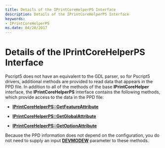 ```yaml
---
title: Details of the IPrintCoreHelperPS Interface
description: Details of the IPrintCoreHelperPS Interface
keywords:
- IPrintCoreHelperPS
ms.date: 04/20/2017
---
```


# Details of the IPrintCoreHelperPS Interface


Pscript5 does not have an equivalent to the GDL parser, so for Pscript5 drivers, additional methods are provided to read data that appears in the PPD file. In addition to all of the methods of the base **IPrintCoreHelper** interface, the **IPrintCoreHelperPS** interface contains the following methods, which provide access to the data in the PPD file:

-   [**IPrintCoreHelperPS::GetFeatureAttribute**](/windows-hardware/drivers/ddi/prcomoem/nf-prcomoem-iprintcorehelperps-getfeatureattribute)

-   [**IPrintCoreHelperPS::GetGlobalAttribute**](/windows-hardware/drivers/ddi/prcomoem/nf-prcomoem-iprintcorehelperps-getglobalattribute)

-   [**IPrintCoreHelperPS::GetOptionAttribute**](/windows-hardware/drivers/ddi/prcomoem/nf-prcomoem-iprintcorehelperps-getoptionattribute)

Because the PPD information does not depend on the configuration, you do not need to supply an input [**DEVMODEW**](/windows/win32/api/wingdi/ns-wingdi-devmodew) parameter to these methods.

 

